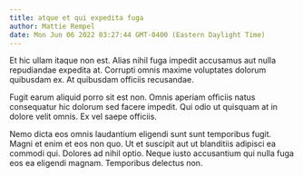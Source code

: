 ```yaml
---
title: atque et qui expedita fuga
author: Mattie Rempel
date: Mon Jun 06 2022 03:27:44 GMT-0400 (Eastern Daylight Time)
---
```

Et hic ullam itaque non est. Alias nihil fuga impedit accusamus aut nulla repudiandae expedita at. Corrupti omnis maxime voluptates dolorum quibusdam ex. At quibusdam officiis recusandae.

 Fugit earum aliquid porro sit est non. Omnis aperiam officiis natus consequatur hic dolorum sed facere impedit. Qui odio ut quisquam at in dolore velit omnis. Ex vel saepe officiis.

 Nemo dicta eos omnis laudantium eligendi sunt sunt temporibus fugit. Magni et enim et eos non quo. Ut et suscipit aut ut blanditiis adipisci ea commodi qui. Dolores ad nihil optio. Neque iusto accusantium qui nulla fuga eos ea eligendi magnam. Temporibus delectus non.